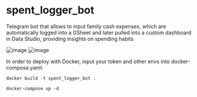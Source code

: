 # spent_logger_bot
Telegram bot that allows to input family cash expenses, which are automatically logged into a GSheet and later pulled into a custom dashboard in Data Studio, providing insights on spending habits

![image](https://user-images.githubusercontent.com/104202715/231747295-52755ec2-ae17-4c51-933c-97e686d85869.png)
![image](https://user-images.githubusercontent.com/104202715/231747580-b45997dc-42a7-48e3-bdc5-27695444367d.png)



In order to deploy with Docker, input your token and other envs into docker-compose.yaml:
```
docker build -t spent_logger_bot .

docker-compose up -d
```
